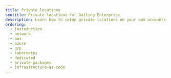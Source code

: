 ```yaml
---
title: Private locations
seotitle: Private locations for Gatling Enterprise
description: Learn how to setup private locations on your own accounts.
ordering:
  - introduction
  - network
  - aws
  - azure
  - gcp
  - kubernetes
  - dedicated
  - private-packages
  - infrastructure-as-code
---
```

